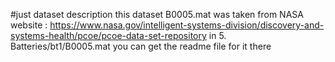 #just dataset description 
this dataset B0005.mat was taken from NASA website : https://www.nasa.gov/intelligent-systems-division/discovery-and-systems-health/pcoe/pcoe-data-set-repository 
in 5. Batteries/bt1/B0005.mat
you can get the readme file for it there

